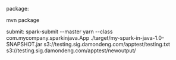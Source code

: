 

package:

mvn package


submit:
spark-submit --master yarn --class com.mycompany.sparkinjava.App ./target/my-spark-in-java-1.0-SNAPSHOT.jar s3://testing.sig.damondeng.com/apptest/testing.txt s3://testing.sig.damondeng.com/apptest/newoutput/

